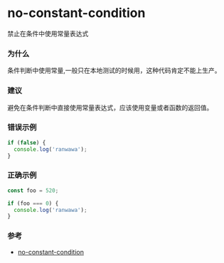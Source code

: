# no-constant-condition

禁止在条件中使用常量表达式

### 为什么

条件判断中使用常量,一般只在本地测试的时候用，这种代码肯定不能上生产。

### 建议

避免在条件判断中直接使用常量表达式，应该使用变量或者函数的返回值。

### 错误示例

```js
if (false) {
  console.log('ranwawa');
}
```

### 正确示例

```js
const foo = 520;

if (foo === 0) {
  console.log('ranwawa');
}
```

### 参考

- [no-constant-condition](https://eslint.org/docs/rules/no-constant-condition)
